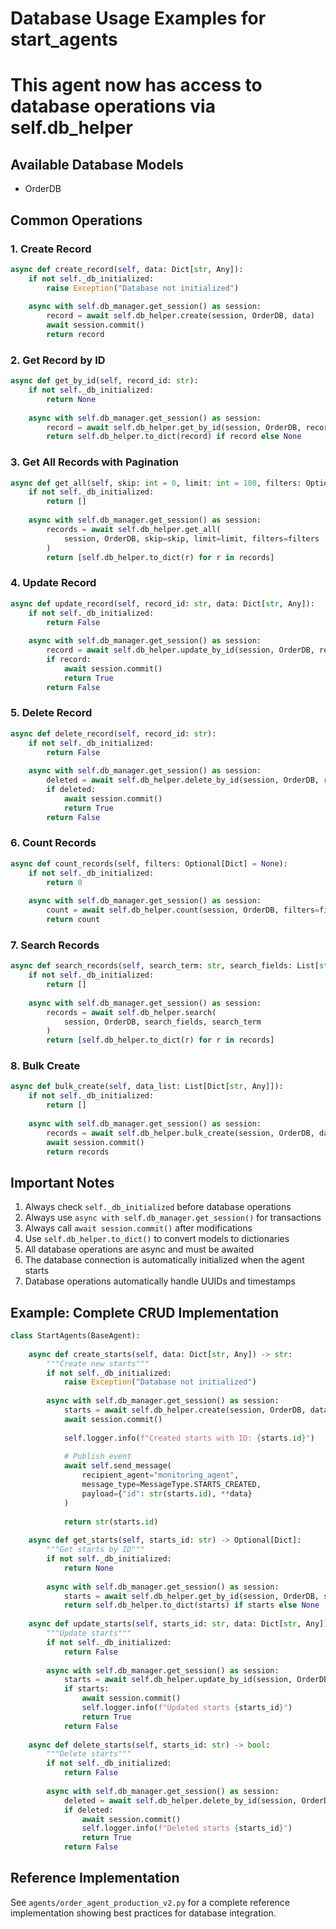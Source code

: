 
# Database Usage Examples for start_agents
# This agent now has access to database operations via self.db_helper

## Available Database Models
- OrderDB

## Common Operations

### 1. Create Record
```python
async def create_record(self, data: Dict[str, Any]):
    if not self._db_initialized:
        raise Exception("Database not initialized")
    
    async with self.db_manager.get_session() as session:
        record = await self.db_helper.create(session, OrderDB, data)
        await session.commit()
        return record
```

### 2. Get Record by ID
```python
async def get_by_id(self, record_id: str):
    if not self._db_initialized:
        return None
    
    async with self.db_manager.get_session() as session:
        record = await self.db_helper.get_by_id(session, OrderDB, record_id)
        return self.db_helper.to_dict(record) if record else None
```

### 3. Get All Records with Pagination
```python
async def get_all(self, skip: int = 0, limit: int = 100, filters: Optional[Dict] = None):
    if not self._db_initialized:
        return []
    
    async with self.db_manager.get_session() as session:
        records = await self.db_helper.get_all(
            session, OrderDB, skip=skip, limit=limit, filters=filters
        )
        return [self.db_helper.to_dict(r) for r in records]
```

### 4. Update Record
```python
async def update_record(self, record_id: str, data: Dict[str, Any]):
    if not self._db_initialized:
        return False
    
    async with self.db_manager.get_session() as session:
        record = await self.db_helper.update_by_id(session, OrderDB, record_id, data)
        if record:
            await session.commit()
            return True
        return False
```

### 5. Delete Record
```python
async def delete_record(self, record_id: str):
    if not self._db_initialized:
        return False
    
    async with self.db_manager.get_session() as session:
        deleted = await self.db_helper.delete_by_id(session, OrderDB, record_id)
        if deleted:
            await session.commit()
            return True
        return False
```

### 6. Count Records
```python
async def count_records(self, filters: Optional[Dict] = None):
    if not self._db_initialized:
        return 0
    
    async with self.db_manager.get_session() as session:
        count = await self.db_helper.count(session, OrderDB, filters=filters)
        return count
```

### 7. Search Records
```python
async def search_records(self, search_term: str, search_fields: List[str]):
    if not self._db_initialized:
        return []
    
    async with self.db_manager.get_session() as session:
        records = await self.db_helper.search(
            session, OrderDB, search_fields, search_term
        )
        return [self.db_helper.to_dict(r) for r in records]
```

### 8. Bulk Create
```python
async def bulk_create(self, data_list: List[Dict[str, Any]]):
    if not self._db_initialized:
        return []
    
    async with self.db_manager.get_session() as session:
        records = await self.db_helper.bulk_create(session, OrderDB, data_list)
        await session.commit()
        return records
```

## Important Notes

1. Always check `self._db_initialized` before database operations
2. Always use `async with self.db_manager.get_session()` for transactions
3. Always call `await session.commit()` after modifications
4. Use `self.db_helper.to_dict()` to convert models to dictionaries
5. All database operations are async and must be awaited
6. The database connection is automatically initialized when the agent starts
7. Database operations automatically handle UUIDs and timestamps

## Example: Complete CRUD Implementation

```python
class StartAgents(BaseAgent):
    
    async def create_starts(self, data: Dict[str, Any]) -> str:
        """Create new starts"""
        if not self._db_initialized:
            raise Exception("Database not initialized")
        
        async with self.db_manager.get_session() as session:
            starts = await self.db_helper.create(session, OrderDB, data)
            await session.commit()
            
            self.logger.info(f"Created starts with ID: {starts.id}")
            
            # Publish event
            await self.send_message(
                recipient_agent="monitoring_agent",
                message_type=MessageType.STARTS_CREATED,
                payload={"id": str(starts.id), **data}
            )
            
            return str(starts.id)
    
    async def get_starts(self, starts_id: str) -> Optional[Dict]:
        """Get starts by ID"""
        if not self._db_initialized:
            return None
        
        async with self.db_manager.get_session() as session:
            starts = await self.db_helper.get_by_id(session, OrderDB, starts_id)
            return self.db_helper.to_dict(starts) if starts else None
    
    async def update_starts(self, starts_id: str, data: Dict[str, Any]) -> bool:
        """Update starts"""
        if not self._db_initialized:
            return False
        
        async with self.db_manager.get_session() as session:
            starts = await self.db_helper.update_by_id(session, OrderDB, starts_id, data)
            if starts:
                await session.commit()
                self.logger.info(f"Updated starts {starts_id}")
                return True
            return False
    
    async def delete_starts(self, starts_id: str) -> bool:
        """Delete starts"""
        if not self._db_initialized:
            return False
        
        async with self.db_manager.get_session() as session:
            deleted = await self.db_helper.delete_by_id(session, OrderDB, starts_id)
            if deleted:
                await session.commit()
                self.logger.info(f"Deleted starts {starts_id}")
                return True
            return False
```

## Reference Implementation

See `agents/order_agent_production_v2.py` for a complete reference implementation
showing best practices for database integration.

